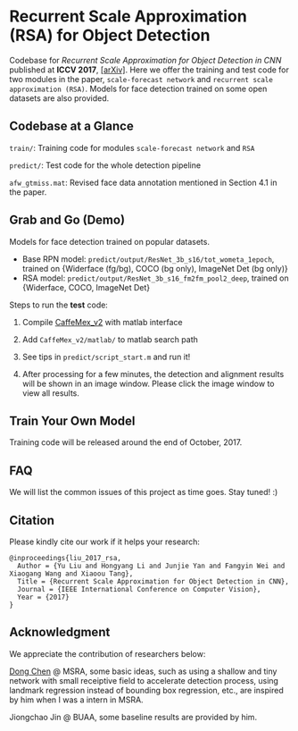 # Recurrent Scale Approximation (RSA) for Object Detection

Codebase for *Recurrent Scale Approximation for Object Detection in CNN* published at **ICCV 2017**, [[arXiv]](https://arxiv.org/). Here we offer the training and test code for two modules in the paper, `scale-forecast network` and `recurrent scale approximation (RSA)`. Models for face detection trained on some open datasets are also provided.


## Codebase at a Glance

`train/`: Training code for modules `scale-forecast network` and `RSA`

`predict/`: Test code for the whole detection pipeline

`afw_gtmiss.mat`: Revised face data annotation mentioned in Section 4.1 in the paper.


## Grab and Go (Demo)

Models for face detection trained on popular datasets. 

+ Base RPN model: `predict/output/ResNet_3b_s16/tot_wometa_1epoch`, trained on {Widerface (fg/bg), COCO (bg only), ImageNet Det (bg only)}
+ RSA model: `predict/output/ResNet_3b_s16_fm2fm_pool2_deep`, trained on {Widerface, COCO, ImageNet Det}

Steps to run the **test** code:

1. Compile [CaffeMex_v2](https://github.com/sciencefans/CaffeMex_v2/) with matlab interface

2. Add `CaffeMex_v2/matlab/` to matlab search path

3. See tips in `predict/script_start.m` and run it!

4. After processing for a few minutes, the detection and alignment results will be shown in an image window. Please click the image window to view all results.

## Train Your Own Model

Training code will be released around the end of October, 2017.


## FAQ
We will list the common issues of this project as time goes. Stay tuned! :)


## Citation
Please kindly cite our work if it helps your research:

    @inproceedings{liu_2017_rsa,
      Author = {Yu Liu and Hongyang Li and Junjie Yan and Fangyin Wei and Xiaogang Wang and Xiaoou Tang},
      Title = {Recurrent Scale Approximation for Object Detection in CNN},
	  Journal = {IEEE International Conference on Computer Vision},
	  Year = {2017}
    }

## Acknowledgment
We appreciate the contribution of researchers below:

[Dong Chen](https://www.microsoft.com/en-us/research/people/doch/) @ MSRA, some basic ideas, such as using a shallow and tiny network with small receiptive field to accelerate detection process, using landmark regression instead of bounding box regression, etc., are inspired by him when I was a intern in MSRA.

Jiongchao Jin @ BUAA, some baseline results are provided by him.
